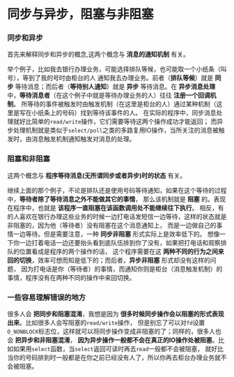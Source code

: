 同步与异步，阻塞与非阻塞
======================================
### 同步和异步
首先来解释同步和异步的概念,这两个概念与 **消息的通知机制** 有关。

举个例子，比如我去银行办理业务，可能选择排队等候，也可能取一个小纸条（叫号），等到了我的号时由柜台的人
通知我去办理业务。前者（**排队等候**）就是 **同步** 等待消息；而后者（**等待别人通知**）就是 **异步**
等待消息。在 **异步消息处理** 中，**等待消息者**（在这个例子中就是等待办理业务的人）往往 **注册一个回调机制**。
所等待的事件被触发时由触发机制（在这里是柜台的人）通过某种机制（这里是写在小纸条上的号码）找到等待该事件的人。
在实际的程序中，同步消息处理就好比简单的`read/write`操作，它们需要等待这两个操作成功才能返回；
而异步处理机制就是类似于`select/poll`之类的多路复用IO操作，当所关注的消息被触发时，由消息触发机制通知触发对消息的处理。

### 阻塞和非阻塞
这两个概念与 **程序等待消息(无所谓同步或者异步)时的状态** 有关。

继续上面的那个例子，不论是排队还是使用号码等待通知，如果在这个等待的过程中，**等待者除了等待消息之外不能做其它的事情**，
那么该机制就是 **阻塞** 的。表现在程序中，也就是 **该程序一直阻塞在该函数调用处不能继续往下执行**。
相反，有的人喜欢在银行办理这些业务的时候一边打电话发短信一边等待，这样的状态就是非阻塞的，因为他（等待者）没有阻塞在这个消息通知上，
而是一边做自己的事情一边等待。但是需要注意，一种 **同步非阻塞** 形式实际上是效率低下的。
想像一下你一边打着电话一边还要抬头看到底队伍排到你了没有，如果把打电话和观察排队的位置看成是程序的两个操作的话，
这个程序需要在这 **两种不同的行为之间来回的切换**，效率可想而知是低下的；而后者，**异步非阻塞** 形式却没有这样的问题，
因为打电话是你（等待者）的事情，而通知你则是柜台（消息触发机制）的事情，程序没有在两种不同的操作中来回切换。

### 一些容易理解错误的地方
很多人会 **把同步和阻塞混淆**，我想是因为 **很多时候同步操作会以阻塞的形式表现出来**。比如很多人会写阻塞的`read/write`操作，
但是别忘了可以对`fd`设置`O_NONBLOCK`标志位，这样就可以将同步操作变成非阻塞的了；同样的，很多人也会 **把异步和非阻塞混淆**，
**因为异步操作一般都不会在真正的IO操作处被阻塞**。比如如果用`select`函数，当`select`返回可读时再去`read`一般都不会被阻塞，
就好比当你的号码排到时一般都是在你之前已经没有人了，所以你再去柜台办理业务就不会被阻塞。
